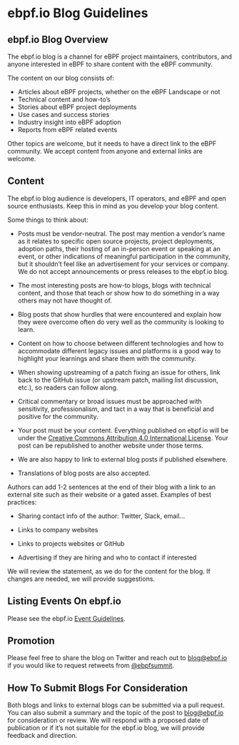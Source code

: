 # ebpf.io Blog Guidelines

## ebpf.io Blog Overview

The ebpf.io blog is a channel for eBPF project maintainers, contributors, and anyone interested in eBPF to share content with the eBPF community.

The content on our blog consists of:

- Articles about eBPF projects, whether on the eBPF Landscape or not
- Technical content and how-to’s
- Stories about eBPF project deployments
- Use cases and success stories
- Industry insight into eBPF adoption
- Reports from eBPF related events

Other topics are welcome, but it needs to have a direct link to the eBPF community. We accept content from anyone and external links are welcome.

## Content

The ebpf.io blog audience is developers, IT operators, and eBPF and open source enthusiasts. Keep this in mind as you develop your blog content.

Some things to think about:

- Posts must be vendor-neutral. The post may mention a vendor’s name as it relates to specific open source projects, project deployments, adoption paths, their hosting of an in-person event or speaking at an event, or other indications of meaningful participation in the community, but it shouldn’t feel like an advertisement for your services or company. We do not accept announcements or press releases to the ebpf.io blog.

- The most interesting posts are how-to blogs, blogs with technical content, and those that teach or show how to do something in a way others may not have thought of.
- Blog posts that show hurdles that were encountered and explain how they were overcome often do very well as the community is looking to learn.
- Content on how to choose between different technologies and how to accommodate different legacy issues and platforms is a good way to highlight your learnings and share them with the community.
- When showing upstreaming of a patch fixing an issue for others, link back to the GitHub issue (or upstream patch, mailing list discussion, etc.), so readers can follow along.
- Critical commentary or broad issues must be approached with sensitivity, professionalism, and tact in a way that is beneficial and positive for the community.
- Your post must be your content. Everything published on ebpf.io will be under the [Creative Commons Attribution 4.0 International License](https://creativecommons.org/licenses/by/4.0/). Your post can be republished to another website under those terms.
- We are also happy to link to external blog posts if published elsewhere.
- Translations of blog posts are also accepted.

Authors can add 1-2 sentences at the end of their blog with a link to an external site such as their website or a gated asset. Examples of best practices:

- Sharing contact info of the author: Twitter, Slack, email...

- Links to company websites
- Links to projects websites or GitHub
- Advertising if they are hiring and who to contact if interested

We will review the statement, as we do for the content for the blog. If changes are needed, we will provide suggestions.

## Listing Events On ebpf.io

Please see the ebpf.io [Event Guidelines](./Events-Guidelines.md).

## Promotion

Please feel free to share the blog on Twitter and reach out to [blog@ebpf.io](blog@ebpf.io) if you would like to request retweets from [@ebpfsummit](https://twitter.com/eBPFsummit).

## How To Submit Blogs For Consideration

Both blogs and links to external blogs can be submitted via a pull request. You can also submit a summary and the topic of the post to [blog@ebpf.io](blog@ebpf.io) for consideration or review. We will respond with a proposed date of publication or if it’s not suitable for the ebpf.io blog, we will provide feedback and direction.
